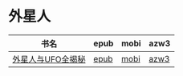 # 外星人

| 书名 | epub | mobi | azw3 |
| --- | --- | --- | --- |
| [外星人与UFO全揭秘](None) | [epub](None) | [mobi](None) | [azw3](None) |
